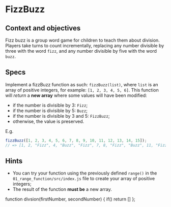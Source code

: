 # FizzBuzz

## Context and objectives

Fizz buzz is a group word game for children to teach them about division.
Players take turns to count incrementally, replacing any number divisible by three with the word `fizz`, and any number divisible by five with the word `buzz`.

## Specs

Implement a fizzBuzz function as such: `fizzBuzz(list)`, where `list` is an array of positive integers, for example: `[1, 2, 3, 4, 5, 6]`.
This function will _return_ a **new array** where some values will have been modified:

- if the number is divisible by 3: `Fizz`;
- if the number is divisible by 5: `Buzz`;
- if the number is divisible by 3 and 5: `FizzBuzz`;
- otherwise, the value is preserved.

E.g.

```js
fizzBuzz([1, 2, 3, 4, 5, 6, 7, 8, 9, 10, 11, 12, 13, 14, 15]);
// => [1, 2, "Fizz", 4, "Buzz", "Fizz", 7, 8, "Fizz", "Buzz", 11, "Fizz", 13, 14, "FizzBuzz"]
```

## Hints

- You can try your function using the previously defined `range()` in the `01_range_function/src/index.js` file to create your array of positive integers;
- The result of the function **must be** a new array.


function divsion(firstNumber, secondNumber) {
  if()
  return []
};
